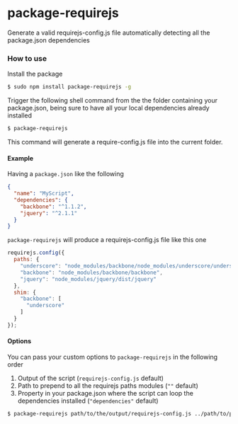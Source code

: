 package-requirejs
=================

Generate a valid requirejs-config.js file automatically detecting all the package.json dependencies

### How to use

Install the package

```bash
$ sudo npm install package-requirejs -g
```

Trigger the following shell command from the the folder containing your package.json, being sure to have all your local dependencies already installed

```bash
$ package-requirejs
```

This command will generate a require-config.js file into the current folder.

#### Example

Having a `package.json` like the following

```json
{
  "name": "MyScript",
  "dependencies": {
    "backbone": "^1.1.2",
    "jquery": "^2.1.1"
  }
}
```

`package-requirejs` will produce a requirejs-config.js file like this one

```javascript
requirejs.config({
  paths: {
    "underscore": "node_modules/backbone/node_modules/underscore/underscore",
    "backbone": "node_modules/backbone/backbone",
    "jquery": "node_modules/jquery/dist/jquery"
  },
  shim: {
    "backbone": [
      "underscore"
    ]
  }
});
```

#### Options

You can pass your custom options to `package-requirejs` in the following order

 1. Output of the script (`requirejs-config.js` default)
 2. Path to prepend to all the requirejs paths modules (`""` default)
 3. Property in your package.json where the script can loop the dependencies installed (`"dependencies"` default)

```bash
$ package-requirejs path/to/the/output/requirejs-config.js ../path/to/prepend/to/the/modules
```


